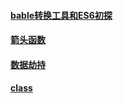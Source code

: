 #### [bable转换工具和ES6初探](https://github.com/z826526354/myProject/tree/master/es6/bable转换工具和ES6初探.md)

#### [箭头函数](https://github.com/z826526354/myProject/tree/master/es6/箭头函数.md)

#### [数据劫持](https://github.com/z826526354/myProject/tree/master/es6/数据劫持.md)

#### [class](https://github.com/z826526354/myProject/tree/master/es6/class.md)


